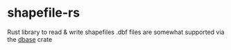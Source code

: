 # shapefile-rs
Rust library to read & write shapefiles
.dbf files are somewhat supported via the [dbase](https://crates.io/crates/dbase) crate


